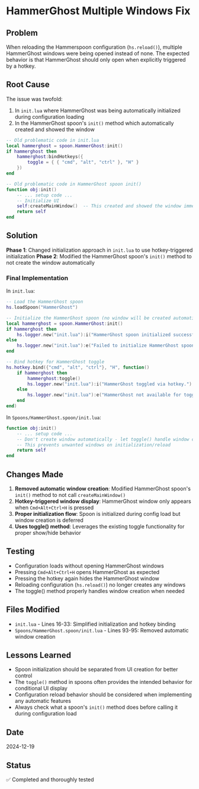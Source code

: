 # HammerGhost Multiple Windows Fix

## Problem
When reloading the Hammerspoon configuration (`hs.reload()`), multiple HammerGhost windows were being opened instead of none. The expected behavior is that HammerGhost should only open when explicitly triggered by a hotkey.

## Root Cause
The issue was twofold:
1. In `init.lua` where HammerGhost was being automatically initialized during configuration loading
2. In the HammerGhost spoon's `init()` method which automatically created and showed the window

```lua
-- Old problematic code in init.lua
local hammerghost = spoon.HammerGhost:init()
if hammerghost then
    hammerghost:bindHotkeys({
        toggle = { { "cmd", "alt", "ctrl" }, "H" }
    })
end
```

```lua
-- Old problematic code in HammerGhost spoon init()
function obj:init()
    -- ... setup code ...
    -- Initialize UI
    self:createMainWindow()  -- This created and showed the window immediately
    return self
end
```

## Solution
**Phase 1**: Changed initialization approach in `init.lua` to use hotkey-triggered initialization
**Phase 2**: Modified the HammerGhost spoon's `init()` method to not create the window automatically

### Final Implementation

In `init.lua`:
```lua
-- Load the HammerGhost spoon
hs.loadSpoon("HammerGhost")

-- Initialize the HammerGhost spoon (no window will be created automatically)
local hammerghost = spoon.HammerGhost:init()
if hammerghost then
    hs.logger.new("init.lua"):i("HammerGhost spoon initialized successfully.")
else
    hs.logger.new("init.lua"):e("Failed to initialize HammerGhost spoon.")
end

-- Bind hotkey for HammerGhost toggle
hs.hotkey.bind({"cmd", "alt", "ctrl"}, "H", function()
    if hammerghost then
        hammerghost:toggle()
        hs.logger.new("init.lua"):i("HammerGhost toggled via hotkey.")
    else
        hs.logger.new("init.lua"):e("HammerGhost not available for toggle.")
    end
end)
```

In `Spoons/HammerGhost.spoon/init.lua`:
```lua
function obj:init()
    -- ... setup code ...
    -- Don't create window automatically - let toggle() handle window creation when needed
    -- This prevents unwanted windows on initialization/reload
    return self
end
```

## Changes Made
1. **Removed automatic window creation**: Modified HammerGhost spoon's `init()` method to not call `createMainWindow()`
2. **Hotkey-triggered window display**: HammerGhost window only appears when `Cmd+Alt+Ctrl+H` is pressed
3. **Proper initialization flow**: Spoon is initialized during config load but window creation is deferred
4. **Uses toggle() method**: Leverages the existing toggle functionality for proper show/hide behavior

## Testing
- Configuration loads without opening HammerGhost windows
- Pressing `Cmd+Alt+Ctrl+H` opens HammerGhost as expected
- Pressing the hotkey again hides the HammerGhost window
- Reloading configuration (`hs.reload()`) no longer creates any windows
- The toggle() method properly handles window creation when needed

## Files Modified
- `init.lua` - Lines 16-33: Simplified initialization and hotkey binding
- `Spoons/HammerGhost.spoon/init.lua` - Lines 93-95: Removed automatic window creation

## Lessons Learned
- Spoon initialization should be separated from UI creation for better control
- The `toggle()` method in spoons often provides the intended behavior for conditional UI display
- Configuration reload behavior should be considered when implementing any automatic features
- Always check what a spoon's `init()` method does before calling it during configuration load

## Date
2024-12-19

## Status
✅ Completed and thoroughly tested 